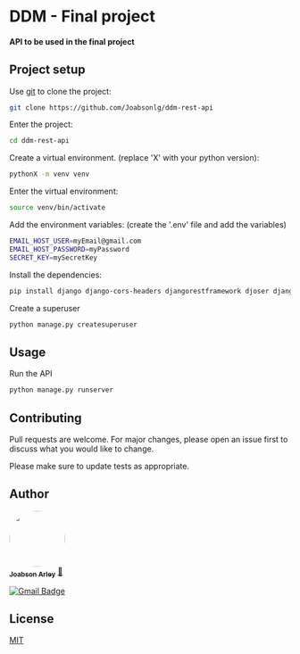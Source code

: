 # DDM - Final project

#### API to be used in the final project


## Project setup

Use [git](https://git-scm.com/) to clone the project:

```bash
git clone https://github.com/Joabsonlg/ddm-rest-api
```
Enter the project:
```bash
cd ddm-rest-api
```
Create a virtual environment. (replace 'X' with your python version):
```bash
pythonX -m venv venv
```

Enter the virtual environment:
```bash
source venv/bin/activate
```

Add the environment variables: (create the '.env' file and add the variables)
```bash
EMAIL_HOST_USER=myEmail@gmail.com
EMAIL_HOST_PASSWORD=myPassword
SECRET_KEY=mySecretKey
```

Install the dependencies:
```bash
pip install django django-cors-headers djangorestframework djoser django-environ whitenoise pyyaml psycopg2 pillow gunicorn coreapi qrcode django-autoslug
```

Create a superuser
```bash
python manage.py createsuperuser
```


## Usage

Run the API
```bash
python manage.py runserver
```

## Contributing
Pull requests are welcome. For major changes, please open an issue first to discuss what you would like to change.

Please make sure to update tests as appropriate.

## Author
<a href="https://github.com/Joabsonlg">
 <img style="border-radius: 50%;" src="https://avatars.githubusercontent.com/u/41306493?v=4" width="100px;" alt=""/>
 <br />
 <sub><b>Joabson Arley</b></sub></a> <a href="https://github.com/Joabsonlg" title="Github">🚀</a>

[![Gmail Badge](https://img.shields.io/badge/-joabsonlg918@gmail.com-c14438?style=flat-square&logo=Gmail&logoColor=white&link=mailto:joabsonlg918@gmail.com)](mailto:joabsonlg918@gmail.com)

## License
[MIT](https://github.com/Joabsonlg/ddm-rest-api/blob/master/LICENSE)
